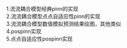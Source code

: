1.流流耦合模型经典pinn的实现<br>
2.流流耦合模型点点自适应性pinn的实现<br>
3.流流耦合模型数值模拟预测结果绘图，其他类似<br>
4.pospinn实现<br>
5.点点自适应性pospinn实现<br>
